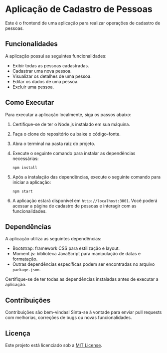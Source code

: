 # Aplicação de Cadastro de Pessoas

Este é o frontend de uma aplicação para realizar operações de cadastro de pessoas.

## Funcionalidades

A aplicação possui as seguintes funcionalidades:

- Exibir todas as pessoas cadastradas.
- Cadastrar uma nova pessoa.
- Visualizar os detalhes de uma pessoa.
- Editar os dados de uma pessoa.
- Excluir uma pessoa.

## Como Executar

Para executar a aplicação localmente, siga os passos abaixo:

1. Certifique-se de ter o Node.js instalado em sua máquina.

2. Faça o clone do repositório ou baixe o código-fonte.

3. Abra o terminal na pasta raiz do projeto.

4. Execute o seguinte comando para instalar as dependências necessárias:

   ```
   npm install
   ```

5. Após a instalação das dependências, execute o seguinte comando para iniciar a aplicação:

   ```
   npm start
   ```

6. A aplicação estará disponível em `http://localhost:3001`. Você poderá acessar a página de cadastro de pessoas e interagir com as funcionalidades.

## Dependências

A aplicação utiliza as seguintes dependências:

- Bootstrap: framework CSS para estilização e layout.
- Moment.js: biblioteca JavaScript para manipulação de datas e formatação.
- Outras dependências específicas podem ser encontradas no arquivo `package.json`.

Certifique-se de ter todas as dependências instaladas antes de executar a aplicação.

## Contribuições

Contribuições são bem-vindas! Sinta-se à vontade para enviar pull requests com melhorias, correções de bugs ou novas funcionalidades.

## Licença

Este projeto está licenciado sob a [MIT License](https://opensource.org/licenses/MIT).
